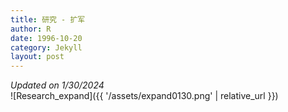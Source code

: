 ```yaml
---
title: 研究 - 扩军
author: R
date: 1996-10-20
category: Jekyll
layout: post
---
```


*Updated on 1/30/2024*<br>
![Research_expand]({{ '/assets/expand0130.png' | relative_url }})

